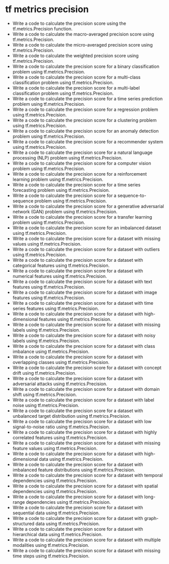 # tf metrics precision

- Write a code to calculate the precision score using the tf.metrics.Precision function.
- Write a code to calculate the macro-averaged precision score using tf.metrics.Precision.
- Write a code to calculate the micro-averaged precision score using tf.metrics.Precision.
- Write a code to calculate the weighted precision score using tf.metrics.Precision.
- Write a code to calculate the precision score for a binary classification problem using tf.metrics.Precision.
- Write a code to calculate the precision score for a multi-class classification problem using tf.metrics.Precision.
- Write a code to calculate the precision score for a multi-label classification problem using tf.metrics.Precision.
- Write a code to calculate the precision score for a time series prediction problem using tf.metrics.Precision.
- Write a code to calculate the precision score for a regression problem using tf.metrics.Precision.
- Write a code to calculate the precision score for a clustering problem using tf.metrics.Precision.
- Write a code to calculate the precision score for an anomaly detection problem using tf.metrics.Precision.
- Write a code to calculate the precision score for a recommender system using tf.metrics.Precision.
- Write a code to calculate the precision score for a natural language processing (NLP) problem using tf.metrics.Precision.
- Write a code to calculate the precision score for a computer vision problem using tf.metrics.Precision.
- Write a code to calculate the precision score for a reinforcement learning problem using tf.metrics.Precision.
- Write a code to calculate the precision score for a time series forecasting problem using tf.metrics.Precision.
- Write a code to calculate the precision score for a sequence-to-sequence problem using tf.metrics.Precision.
- Write a code to calculate the precision score for a generative adversarial network (GAN) problem using tf.metrics.Precision.
- Write a code to calculate the precision score for a transfer learning problem using tf.metrics.Precision.
- Write a code to calculate the precision score for an imbalanced dataset using tf.metrics.Precision.
- Write a code to calculate the precision score for a dataset with missing values using tf.metrics.Precision.
- Write a code to calculate the precision score for a dataset with outliers using tf.metrics.Precision.
- Write a code to calculate the precision score for a dataset with categorical features using tf.metrics.Precision.
- Write a code to calculate the precision score for a dataset with numerical features using tf.metrics.Precision.
- Write a code to calculate the precision score for a dataset with text features using tf.metrics.Precision.
- Write a code to calculate the precision score for a dataset with image features using tf.metrics.Precision.
- Write a code to calculate the precision score for a dataset with time series features using tf.metrics.Precision.
- Write a code to calculate the precision score for a dataset with high-dimensional features using tf.metrics.Precision.
- Write a code to calculate the precision score for a dataset with missing labels using tf.metrics.Precision.
- Write a code to calculate the precision score for a dataset with noisy labels using tf.metrics.Precision.
- Write a code to calculate the precision score for a dataset with class imbalance using tf.metrics.Precision.
- Write a code to calculate the precision score for a dataset with overlapping classes using tf.metrics.Precision.
- Write a code to calculate the precision score for a dataset with concept drift using tf.metrics.Precision.
- Write a code to calculate the precision score for a dataset with adversarial attacks using tf.metrics.Precision.
- Write a code to calculate the precision score for a dataset with domain shift using tf.metrics.Precision.
- Write a code to calculate the precision score for a dataset with label noise using tf.metrics.Precision.
- Write a code to calculate the precision score for a dataset with unbalanced target distribution using tf.metrics.Precision.
- Write a code to calculate the precision score for a dataset with low signal-to-noise ratio using tf.metrics.Precision.
- Write a code to calculate the precision score for a dataset with highly correlated features using tf.metrics.Precision.
- Write a code to calculate the precision score for a dataset with missing feature values using tf.metrics.Precision.
- Write a code to calculate the precision score for a dataset with high-dimensional data using tf.metrics.Precision.
- Write a code to calculate the precision score for a dataset with imbalanced feature distributions using tf.metrics.Precision.
- Write a code to calculate the precision score for a dataset with temporal dependencies using tf.metrics.Precision.
- Write a code to calculate the precision score for a dataset with spatial dependencies using tf.metrics.Precision.
- Write a code to calculate the precision score for a dataset with long-range dependencies using tf.metrics.Precision.
- Write a code to calculate the precision score for a dataset with sequential data using tf.metrics.Precision.
- Write a code to calculate the precision score for a dataset with graph-structured data using tf.metrics.Precision.
- Write a code to calculate the precision score for a dataset with hierarchical data using tf.metrics.Precision.
- Write a code to calculate the precision score for a dataset with multiple modalities using tf.metrics.Precision.
- Write a code to calculate the precision score for a dataset with missing time steps using tf.metrics.Precision.
